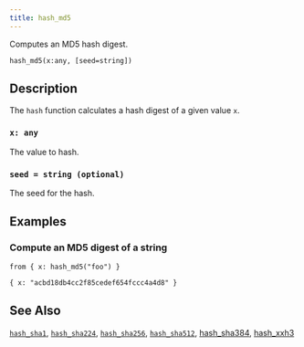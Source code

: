 ```yaml
---
title: hash_md5
---
```


Computes an MD5 hash digest.

```tql
hash_md5(x:any, [seed=string])
```

## Description

The `hash` function calculates a hash digest of a given value `x`.

### `x: any`

The value to hash.

### `seed = string (optional)`

The seed for the hash.

## Examples

### Compute an MD5 digest of a string

```tql
from { x: hash_md5("foo") }
```

```tql
{ x: "acbd18db4cc2f85cedef654fccc4a4d8" }
```

## See Also

[`hash_sha1`](/reference/functions/hash_sha1),
[`hash_sha224`](/reference/functions/hash_sha224),
[`hash_sha256`](/reference/functions/hash_sha256),
[`hash_sha512`](/reference/functions/hash_sha512),
[hash_sha384](/reference/functions/hash_sha384),
[hash_xxh3](/reference/functions/hash_xxh3)
